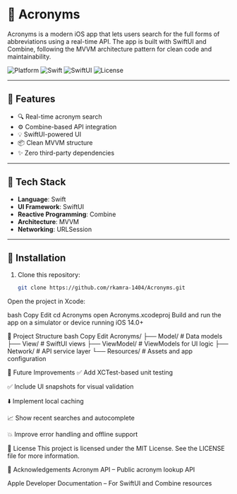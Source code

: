 # 📘 Acronyms

Acronyms is a modern iOS app that lets users search for the full forms of abbreviations using a real-time API. The app is built with SwiftUI and Combine, following the MVVM architecture pattern for clean code and maintainability.

![Platform](https://img.shields.io/badge/platform-iOS-lightgrey) ![Swift](https://img.shields.io/badge/Swift-5.0-orange) ![SwiftUI](https://img.shields.io/badge/SwiftUI-compatible-blue) ![License](https://img.shields.io/badge/license-MIT-green)

---

## 🚀 Features

- 🔍 Real-time acronym search
- ⚙️ Combine-based API integration
- 💡 SwiftUI-powered UI
- 📦 Clean MVVM structure
- ✨ Zero third-party dependencies

---

## 🧰 Tech Stack

- **Language**: Swift
- **UI Framework**: SwiftUI
- **Reactive Programming**: Combine
- **Architecture**: MVVM
- **Networking**: URLSession

---

## 📲 Installation

1. Clone this repository:
   ```bash
   git clone https://github.com/rkamra-1404/Acronyms.git
Open the project in Xcode:

bash
Copy
Edit
cd Acronyms
open Acronyms.xcodeproj
Build and run the app on a simulator or device running iOS 14.0+

📁 Project Structure
bash
Copy
Edit
Acronyms/
├── Model/         # Data models
├── View/          # SwiftUI views
├── ViewModel/     # ViewModels for UI logic
├── Network/       # API service layer
└── Resources/     # Assets and app configuration

🔮 Future Improvements
✅ Add XCTest-based unit testing

✅ Include UI snapshots for visual validation

⬇️ Implement local caching

📈 Show recent searches and autocomplete

💥 Improve error handling and offline support

📜 License
This project is licensed under the MIT License. See the LICENSE file for more information.

🙏 Acknowledgements
Acronym API – Public acronym lookup API

Apple Developer Documentation – For SwiftUI and Combine resources


